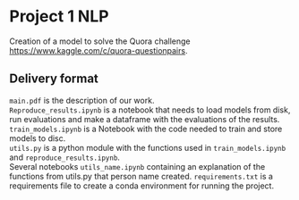 # Project 1 NLP
Creation of a model to solve the Quora challenge https://www.kaggle.com/c/quora-questionpairs.
## Delivery format
`main.pdf` is the description of our work.\
`Reproduce_results.ipynb` is a notebook that needs to load models from disk, run evaluations and make a dataframe with the evaluations of the results.\
`train_models.ipynb` is a Notebook with the code needed to train and store models to disc.\
`utils.py` is a python module with the functions used in `train_models.ipynb` and `reproduce_results.ipynb`.\
 Several notebooks `utils_name.ipynb` containing an explanation of the functions from utils.py that person name created.
 `requirements.txt` is a requirements file to create a conda environment for running the project.
